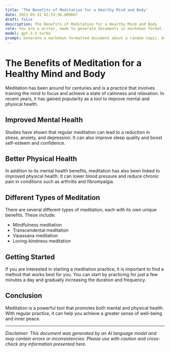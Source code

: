 ```yaml
---
title: 'The Benefits of Meditation for a Healthy Mind and Body'
date: 2023-05-31 02:53:36.809667
draft: false
description: The Benefits of Meditation for a Healthy Mind and Body
role: You are a writer, made to generate documents in markdown format. It is very important that all of the documents you generate are in valid markdown format.
model: gpt-3.5-turbo
prompt: Generate a markdown formatted document about a random topic. At the bottom, include a disclaimer explaining that the document was generated by you. The first line of the document should be the title. Make sure that the entire document is in proper markdown format, using a mix of various tags to make the document visually appealing.
---
```


# The Benefits of Meditation for a Healthy Mind and Body

Meditation has been around for centuries and is a practice that involves training the mind to focus and achieve a state of calmness and relaxation. In recent years, it has gained popularity as a tool to improve mental and physical health.

## Improved Mental Health

Studies have shown that regular meditation can lead to a reduction in stress, anxiety, and depression. It can also improve sleep quality and boost self-esteem and confidence.

## Better Physical Health

In addition to its mental health benefits, meditation has also been linked to improved physical health. It can lower blood pressure and reduce chronic pain in conditions such as arthritis and fibromyalgia.

## Different Types of Meditation

There are several different types of meditation, each with its own unique benefits. These include:

- Mindfulness meditation
- Transcendental meditation
- Vipassana meditation
- Loving-kindness meditation

## Getting Started

If you are interested in starting a meditation practice, it is important to find a method that works best for you. You can start by practicing for just a few minutes a day and gradually increasing the duration and frequency.

## Conclusion

Meditation is a powerful tool that promotes both mental and physical health. With regular practice, it can help you achieve a greater sense of well-being and inner peace.

---

*Disclaimer: This document was generated by an AI language model and may contain errors or inconsistencies. Please use with caution and cross-check any information presented here.*